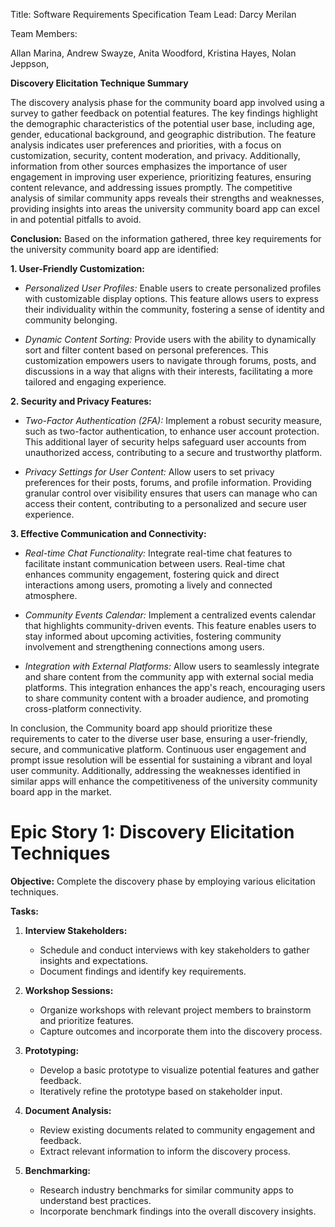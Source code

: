 Title: Software Requirements Specification
Team Lead: Darcy Merilan

Team Members:

Allan Marina,
Andrew Swayze,
Anita Woodford,
Kristina Hayes,
Nolan Jeppson,


**Discovery Elicitation Technique Summary**

The discovery analysis phase for the community board app involved using a survey to gather feedback on potential features. The key findings highlight the demographic characteristics of the potential user base, including age, gender, educational background, and geographic distribution. The feature analysis indicates user preferences and priorities, with a focus on customization, security, content moderation, and privacy.
Additionally, information from other sources emphasizes the importance of user engagement in improving user experience, prioritizing features, ensuring content relevance, and addressing issues promptly. The competitive analysis of similar community apps reveals their strengths and weaknesses, providing insights into areas the university community board app can excel in and potential pitfalls to avoid.

**Conclusion:**
Based on the information gathered, three key requirements for the university community board app are identified:

**1. User-Friendly Customization:**

- *Personalized User Profiles:*
Enable users to create personalized profiles with customizable display options. This feature allows users to express their individuality within the community, fostering a sense of identity and community belonging.

- *Dynamic Content Sorting:*
Provide users with the ability to dynamically sort and filter content based on personal preferences. This customization empowers users to navigate through forums, posts, and discussions in a way that aligns with their interests, facilitating a more tailored and engaging experience.

**2. Security and Privacy Features:**

- *Two-Factor Authentication (2FA):*
Implement a robust security measure, such as two-factor authentication, to enhance user account protection. This additional layer of security helps safeguard user accounts from unauthorized access, contributing to a secure and trustworthy platform.

- *Privacy Settings for User Content:*
Allow users to set privacy preferences for their posts, forums, and profile information. Providing granular control over visibility ensures that users can manage who can access their content, contributing to a personalized and secure user experience.

**3. Effective Communication and Connectivity:**

- *Real-time Chat Functionality:*
Integrate real-time chat features to facilitate instant communication between users. Real-time chat enhances community engagement, fostering quick and direct interactions among users, promoting a lively and connected atmosphere.

- *Community Events Calendar:*
Implement a centralized events calendar that highlights community-driven events. This feature enables users to stay informed about upcoming activities, fostering community involvement and strengthening connections among users.

- *Integration with External Platforms:*
Allow users to seamlessly integrate and share content from the community app with external social media platforms. This integration enhances the app's reach, encouraging users to share community content with a broader audience, and promoting cross-platform connectivity.

In conclusion, the Community board app should prioritize these requirements to cater to the diverse user base, ensuring a user-friendly, secure, and communicative platform. Continuous user engagement and prompt issue resolution will be essential for sustaining a vibrant and loyal user community. Additionally, addressing the weaknesses identified in similar apps will enhance the competitiveness of the university community board app in the market.


# Epic Story 1: Discovery Elicitation Techniques

**Objective:** Complete the discovery phase by employing various elicitation techniques.

**Tasks:**

1. **Interview Stakeholders:**
   - Schedule and conduct interviews with key stakeholders to gather insights and expectations.
   - Document findings and identify key requirements.

2. **Workshop Sessions:**
   - Organize workshops with relevant project members to brainstorm and prioritize features.
   - Capture outcomes and incorporate them into the discovery process.

3. **Prototyping:**
   - Develop a basic prototype to visualize potential features and gather feedback.
   - Iteratively refine the prototype based on stakeholder input.

4. **Document Analysis:**
   - Review existing documents related to community engagement and feedback.
   - Extract relevant information to inform the discovery process.

5. **Benchmarking:**
   - Research industry benchmarks for similar community apps to understand best practices.
   - Incorporate benchmark findings into the overall discovery insights.


